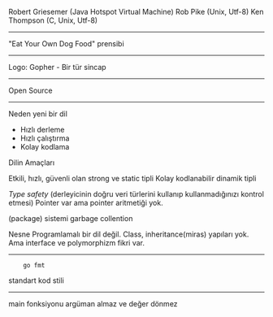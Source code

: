 Robert Griesemer (Java Hotspot Virtual Machine)
Rob Pike (Unix, Utf-8)
Ken Thompson (C, Unix, Utf-8)

---

"Eat Your Own Dog Food" prensibi

---

Logo: Gopher - Bir tür sincap

---

Open Source

---

Neden yeni bir dil

- Hızlı derleme
- Hızlı çalıştırma
- Kolay kodlama

Dilin Amaçları

Etkili, hızlı, güvenli olan strong ve static tipli
Kolay kodlanabilir dinamik tipli

*Type safety* (derleyicinin doğru veri türlerini kullanıp kullanmadığınızı kontrol
etmesi)
Pointer var ama pointer aritmetiği yok.

(package) sistemi
garbage collention

Nesne Programlamalı bir dil değil.
Class, inheritance(miras) yapıları yok.
Ama interface ve polymorphizm fikri var.

---

        go fmt

standart kod stili

---

main fonksiyonu argüman almaz ve değer dönmez
